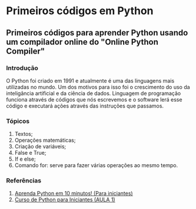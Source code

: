 # Primeiros códigos em Python

## Primeiros códigos para aprender Python usando um compilador online do "Online Python Compiler"

### Introdução

O Python foi criado em 1991 e atualmente é uma das linguagens mais utilizadas no mundo. Um dos motivos para isso foi o crescimento do 
uso da inteligância artificial e da ciência de dados. Linguagem de programação funciona através de códigos que nós escrevemos e o
software lerá esse código e executará ações através das instruções que passamos.

### Tópicos

1. Textos;
2. Operações matemáticas;
3. Criação de variáveis;
4. False e True;
5. If e else;
6. Comando for: serve para fazer várias operações ao mesmo tempo.

### Referências

1. [Aprenda Python em 10 minutos! (Para iniciantes)](https://www.youtube.com/watch?v=Q8eajxcS6dQ)
2. [Curso de Python para Iniciantes (AULA 1)](https://www.youtube.com/watch?v=bHn91RxiTjY&list=PLyqOvdQmGdTSEPnO0DKgHlkXb8x3cyglD)



